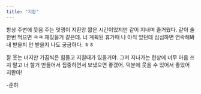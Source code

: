```yaml
---
title: "지환"
---
```


항상 주변에 웃음 주는 멋쟁이 지환앙 짧은 시간이었지만 같이 지내며 즐거웠다. 같이 술 한번 먹으면 ㅋㅋ 재밌을거 같은데. 너 계획된 휴가때 나 아직 있던데 심심하면 연락해봐 내 받을지 안 받을지 나도 궁금하다. ㅎㅎ


잘 웃는 너지만 가끔씩은 힘들고 지칠때가 있을거야. 그저 지나가는 현상에 너무 마음 쓰지 말고 너 할거 만들어서 집중하면서 보냈으면 좋겠어. 덕분에 웃을 수 있어서 좋았어 지환아!

-준하
